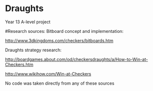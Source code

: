 # Draughts
Year 13 A-level project

#Research sources:
Bitboard concept and implementation: 

  http://www.3dkingdoms.com/checkers/bitboards.htm
  
Draughts strategy research: 

  http://boardgames.about.com/od/checkersdraughts/a/How-to-Win-at-Checkers.htm
  
  http://www.wikihow.com/Win-at-Checkers

No code was taken directly from any of these sources
